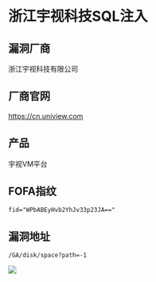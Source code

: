 # 浙江宇视科技SQL注入

## 漏洞厂商

浙江宇视科技有限公司 

## 厂商官网

https://cn.uniview.com

## 产品

宇视VM平台

## FOFA指纹

```
fid="WPbABEyHvb2YhJv33p23JA=="
```

## 漏洞地址

```
/GA/disk/space?path=-1
```

![](https://ckcsec.oss-cn-hangzhou.aliyuncs.com/img/image-20240624184345592.png)
